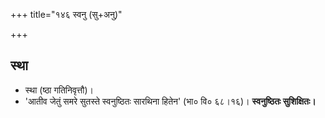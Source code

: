 +++
title="१४६ स्वनु (सु+अनु)"

+++

## स्था
- स्था (ष्ठा गतिनिवृत्तौ)।
- 'आतीव जेतुं समरे सुतस्ते स्वनुष्ठितः सारथिना हितेन' (भा० वि० ६८।१६)। **स्वनुष्ठितः सुशिक्षितः।**
